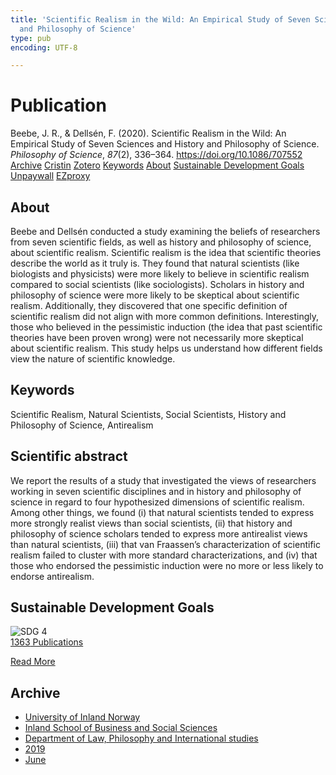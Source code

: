 ```yaml
---
title: 'Scientific Realism in the Wild: An Empirical Study of Seven Sciences and History
  and Philosophy of Science'
type: pub
encoding: UTF-8

---
```

<h1>Publication</h1>
<article id="csl-bib-container-CBFXF9VM" class="csl-bib-container">
  <div class="csl-bib-body"> <div class="csl-entry">Beebe, J. R., &#38; Dellsén, F. (2020). Scientific Realism in the Wild: An Empirical Study of Seven Sciences and History and Philosophy of Science. <i>Philosophy of Science</i>, <i>87</i>(2), 336–364. <a href="https://doi.org/10.1086/707552">https://doi.org/10.1086/707552</a></div> </div>
  <div class="csl-bib-buttons">
    <a href="#taxonomy-article-CBFXF9VM" alt="archive" class="csl-bib-button">Archive</a>
    <a href="https://app.cristin.no/results/show.jsf?id=1704057" alt="Cristin" class="csl-bib-button">Cristin</a>
    <a href="http://zotero.org/groups/5881554/items/CBFXF9VM" alt="Zotero" class="csl-bib-button">Zotero</a>
    <a href="#keywords-article-CBFXF9VM" alt="keywords" class="csl-bib-button">Keywords</a>
    <a href="#about-article-CBFXF9VM" alt="about_pub" class="csl-bib-button">About</a>
    <a href="#sdg-article-CBFXF9VM" alt="sdg" class="csl-bib-button">Sustainable Development Goals</a>
    <a href="https://doi.org/10.1086/707552" alt="Unpaywall" class="csl-bib-button">Unpaywall</a>
    <a href="https://doi.org/10.1086/707552" alt="EZproxy" class="csl-bib-button">EZproxy</a>
  </div>
  <div id="csl-bib-meta-container-CBFXF9VM"></div>
</article>
<div id="csl-bib-meta-CBFXF9VM" class="csl-bib-meta">
  <article id="about-article-CBFXF9VM" class="about_pub-article">
    <h1>About</h1>
    Beebe and Dellsén conducted a study examining the beliefs of researchers from seven scientific fields, as well as history and philosophy of science, about scientific realism. Scientific realism is the idea that scientific theories describe the world as it truly is. They found that natural scientists (like biologists and physicists) were more likely to believe in scientific realism compared to social scientists (like sociologists). Scholars in history and philosophy of science were more likely to be skeptical about scientific realism. Additionally, they discovered that one specific definition of scientific realism did not align with more common definitions. Interestingly, those who believed in the pessimistic induction (the idea that past scientific theories have been proven wrong) were not necessarily more skeptical about scientific realism. This study helps us understand how different fields view the nature of scientific knowledge.
  </article>
  <article id="keywords-article-CBFXF9VM" class="keywords-article">
    <h1>Keywords</h1>
    Scientific Realism, Natural Scientists, Social Scientists, History and Philosophy of Science, Antirealism
  </article>
  <article id="abstract-article-CBFXF9VM" class="abstract-article">
    <h1>Scientific abstract</h1>
    We report the results of a study that investigated the views of researchers working in seven scientific disciplines and in history and philosophy of science in regard to four hypothesized dimensions of scientific realism. Among other things, we found (i) that natural scientists tended to express more strongly realist views than social scientists, (ii) that history and philosophy of science scholars tended to express more antirealist views than natural scientists, (iii) that van Fraassen’s characterization of scientific realism failed to cluster with more standard characterizations, and (iv) that those who endorsed the pessimistic induction were no more or less likely to endorse antirealism.
  </article>
  <article id="sdg-article-CBFXF9VM" class="sdg-article">
    <h1>Sustainable Development Goals</h1>
    <div class="sdg-container"><div id="sdg4" class="sdg">
        <img src="{{< params subfolder >}}images/sdg/sdg04_en.png" class="image" alt="SDG 4">
        <div class="sdg-overlay">
          <a href="{{< params subfolder >}}en/archive/?sdg=4#archive" class="sdg-publication-count"><span>1363</span> Publications</a>
          <p><a href="https://sdgs.un.org/goals/goal4" class="sdg-read-more">Read More</a></p>
        </div>
      </div></div>
  </article>
  <article id="taxonomy-article-CBFXF9VM" class="taxonomy-article">
    <h1>Archive</h1>
    <ul>
      <li><a href="{{< params subfolder >}}en/archive/?key=3DCRN523">University of Inland Norway</a></li>
      <li><a href="{{< params subfolder >}}en/archive/?key=DU8Q9LN9">Inland School of Business and Social Sciences</a></li>
      <li><a href="{{< params subfolder >}}en/archive/?key=ITYAG68H">Department of Law, Philosophy and International studies</a></li>
      <li><a href="{{< params subfolder >}}en/archive/?key=R9ZTQLVS">2019</a></li>
      <li><a href="{{< params subfolder >}}en/archive/?key=MT6ZATBP">June</a></li>
    </ul>
  </article>
</div>
